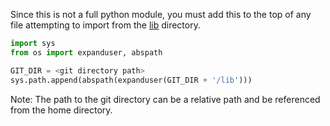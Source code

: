 Since this is not a full python module, you must add this to the top of any file attempting to import from the [lib](lib) directory.
``` Python
import sys
from os import expanduser, abspath

GIT_DIR = <git directory path>
sys.path.append(abspath(expanduser(GIT_DIR + '/lib')))
```
Note: The path to the git directory can be a relative path and be referenced from the home directory.
